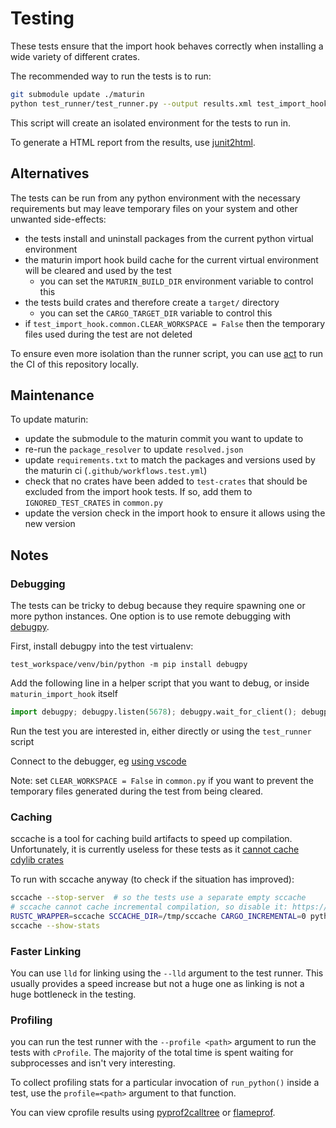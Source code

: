 # Testing

These tests ensure that the import hook behaves correctly when installing a wide variety of different crates.

The recommended way to run the tests is to run:
```bash
git submodule update ./maturin
python test_runner/test_runner.py --output results.xml test_import_hook/
```
This script will create an isolated environment for the tests to run in.

To generate a HTML report from the results, use [junit2html](https://pypi.org/project/junit2html/).

## Alternatives

The tests can be run from any python environment with the necessary requirements but may leave temporary files
on your system and other unwanted side-effects:

- the tests install and uninstall packages from the current python virtual environment
- the maturin import hook build cache for the current virtual environment will be cleared and used by the test
    - you can set the `MATURIN_BUILD_DIR` environment variable to control this
- the tests build crates and therefore create a `target/` directory
    - you can set the `CARGO_TARGET_DIR` variable to control this
- if `test_import_hook.common.CLEAR_WORKSPACE = False` then the temporary files used during the test are not deleted

To ensure even more isolation than the runner script, you can use [act](https://github.com/nektos/act) to run the CI
of this repository locally.

## Maintenance
To update maturin:

- update the submodule to the maturin commit you want to update to
- re-run the `package_resolver` to update `resolved.json`
- update `requirements.txt` to match the packages and versions used by the maturin ci (`.github/workflows.test.yml`)
- check that no crates have been added to `test-crates` that should be excluded from the import hook tests.
  If so, add them to `IGNORED_TEST_CRATES` in `common.py`
- update the version check in the import hook to ensure it allows using the new version


## Notes

### Debugging
The tests can be tricky to debug because they require spawning one or more python instances. One option is to use
remote debugging with [debugpy](https://pypi.org/project/debugpy/).

First, install debugpy into the test virtualenv:
```
test_workspace/venv/bin/python -m pip install debugpy
```

Add the following line in a helper script that you want to debug, or inside `maturin_import_hook` itself
```python
import debugpy; debugpy.listen(5678); debugpy.wait_for_client(); debugpy.breakpoint()
```

Run the test you are interested in, either directly or using the `test_runner` script

Connect to the debugger, eg [using vscode](https://code.visualstudio.com/docs/python/debugging#_local-script-debugging)

Note: set `CLEAR_WORKSPACE = False` in `common.py` if you want to prevent the temporary files generated during the test
from being cleared.


### Caching
sccache is a tool for caching build artifacts to speed up compilation. Unfortunately, it is currently useless for these
tests as it [cannot cache cdylib crates](https://github.com/mozilla/sccache/issues/1715)

To run with sccache anyway (to check if the situation has improved):
```bash
sccache --stop-server  # so the tests use a separate empty sccache
# sccache cannot cache incremental compilation, so disable it: https://github.com/mozilla/sccache/issues/236
RUSTC_WRAPPER=sccache SCCACHE_DIR=/tmp/sccache CARGO_INCREMENTAL=0 python test_runner/test_runner.py <args>
sccache --show-stats
```


### Faster Linking
You can use `lld` for linking using the `--lld` argument to the test runner. This usually provides a speed increase
but not a huge one as linking is not a huge bottleneck in the testing.


### Profiling
you can run the test runner with the `--profile <path>` argument to run the tests with `cProfile`. The majority of the
total time is spent waiting for subprocesses and isn't very interesting.

To collect profiling stats for a particular invocation of `run_python()` inside a test, use the `profile=<path>`
argument to that function.

You can view cprofile results using [pyprof2calltree](https://pypi.org/project/pyprof2calltree/) or
[flameprof](https://pypi.org/project/flameprof/).
